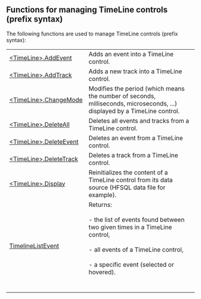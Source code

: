 


## Functions for managing TimeLine controls (prefix syntax)
			



The following functions are used to manage TimeLine controls (prefix syntax):



|   |   |
| --- | --- |
| [&lt;TimeLine&gt;.AddEvent](../WDLang1/1000020776.md) | Adds an event into a TimeLine control. |
| [&lt;TimeLine&gt;.AddTrack](../WDLang1/1000020777.md) | Adds a new track into a TimeLine control. |
| [&lt;TimeLine&gt;.ChangeMode](../WDLang1/1000020778.md) | Modifies the period (which means the number of seconds, milliseconds, microseconds, ...) displayed by a TimeLine control. |
| [&lt;TimeLine&gt;.DeleteAll](../WDLang1/1000020782.md) | Deletes all events and tracks from a TimeLine control. |
| [&lt;TimeLine&gt;.DeleteEvent](../WDLang1/1000020780.md) | Deletes an event from a TimeLine control. |
| [&lt;TimeLine&gt;.DeleteTrack](../WDLang1/1000020781.md) | Deletes a track from a TimeLine control. |
| [&lt;TimeLine&gt;.Display](../WDLang1/1000020775.md) | Reinitializes the content of a TimeLine control from its data source (HFSQL data file for example). |
| [TimelineListEvent](../WDLang1/1000020779.md) | Returns: <br><br>- the list of events found between two given times in a TimeLine control, <br><br>- all events of a TimeLine control,<br><br>- a specific event (selected or hovered). <br><br><br> |






